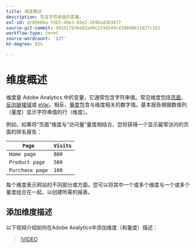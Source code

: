 ```yaml
---
title: 维度概述
description: 包含字符串值的变量。
exl-id: dc00e06a-fdb5-40e3-82e2-269bad3b3677
source-git-commit: 482817636e82a40c274d549c4190d0b11d27c183
workflow-type: tm+mt
source-wordcount: '127'
ht-degree: 85%

---
```


# 维度概述

维度是 Adobe Analytics 中的变量，它通常包含字符串值。常见维度包括[页面](page.md)、[反向链接域](referring-domain.md)或 [eVar](evar.md)。相反，[量度](../metrics/overview.md)包含与维度相关的数字值。基本报告根据数值列（量度）显示字符串值的行（维度）。

例如，如果将“页面”维度与“访问量”量度相结合，您将获得一个显示最常访问的页面的排名报告：

| `Page` | `Visits` |
| --- | --- |
| `Home page` | `800` |
| `Product page` | `500` |
| `Purchase page` | `100` |

每个维度表示网站的不同部分或方面。您可以将其中一个或多个维度与一个或多个量度组合在一起，以创建所需的报表。

## 添加维度描述

以下视频介绍如何在Adobe Analytics中添加维度（和量度）描述：

>[!VIDEO](https://video.tv.adobe.com/v/25453/?quality=12)
